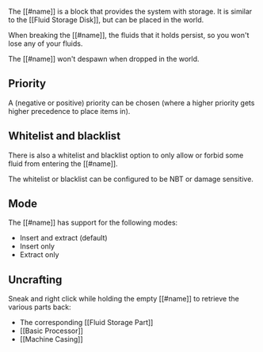 The [[#name]] is a block that provides the system with storage. It is similar to the [[Fluid Storage Disk]], but can be placed in the world.

When breaking the [[#name]], the fluids that it holds persist, so you won't lose any of your fluids.

The [[#name]] won't despawn when dropped in the world.

## Priority
A (negative or positive) priority can be chosen (where a higher priority gets higher precedence to place items in).

## Whitelist and blacklist
There is also a whitelist and blacklist option to only allow or forbid some fluid from entering the [[#name]].

The whitelist or blacklist can be configured to be NBT or damage sensitive.

## Mode
The [[#name]] has support for the following modes:

- Insert and extract (default)
- Insert only
- Extract only

## Uncrafting
Sneak and right click while holding the empty [[#name]] to retrieve the various parts back:

- The corresponding [[Fluid Storage Part]]
- [[Basic Processor]]
- [[Machine Casing]]

